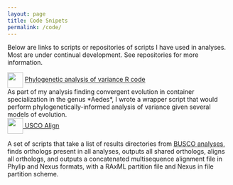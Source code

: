 ```yaml
---
layout: page
title: Code Snipets
permalink: /code/
---
```


Below are links to scripts or repositories of scripts I have used in analyses.  Most are under continual development.  See repositories for more information.

<div><a href="https://github.com/jsoghigian/vector-eco-evo/blob/master/phylo_anova.R"><img style="vertical-align:middle" height="35px" width="35px" src="https://cdn.rawgit.com/jsoghigian/jsoghigian.github.io/3e9b0a7e/Download_alt_font_awesome.svg"></a>
  <span style=""><a href="https://github.com/jsoghigian/vector-eco-evo/blob/master/phylo_anova.R"> Phylogenetic analysis of variance R code</a></span></div>  
As part of my analysis finding convergent evolution in container specialization in the genus *Aedes*, I wrote a wrapper script that would perform phylogenetically-informed analysis of variance given several models of evolution.  
<br>  
<div><a href="https://github.com/jsoghigian/usco_align"><img style="vertical-align:middle" height="35px" width="35px" src="https://cdn.rawgit.com/jsoghigian/jsoghigian.github.io/3e9b0a7e/Download_alt_font_awesome.svg"><span style=""> USCO Align</a></span></div>  

A set of scripts that take a list of results directories from [BUSCO analyses](http://busco.ezlab.org/), finds orthologs present in all analyses, outputs all shared orthologs, aligns all orthologs, and outputs a concatenated multisequence alignment file in Phylip and Nexus formats, with a RAxML partition file and Nexus in file partition scheme.
